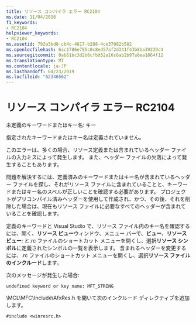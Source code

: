 ```yaml
---
title: リソース コンパイラ エラー RC2104
ms.date: 11/04/2016
f1_keywords:
- RC2104
helpviewer_keywords:
- RC2104
ms.assetid: 792a3bd8-cb4c-4817-b288-4ce37082b582
ms.openlocfilehash: 6ac1786e795c0c8ed57af2d341f43b8ba39229c4
ms.sourcegitcommit: 0ab61bc3d2b6cfbd52a16c6ab2b97a8ea1864f12
ms.translationtype: MT
ms.contentlocale: ja-JP
ms.lasthandoff: 04/23/2019
ms.locfileid: "62346562"
---
```

# <a name="resource-compiler-error-rc2104"></a>リソース コンパイラ エラー RC2104

未定義のキーワードまたはキー名: キー

指定されたキーワードまたはキー名は定義されていません。

このエラーは、多くの場合、リソース定義または含まれているヘッダー ファイルの入力ミスによって発生します。 また、ヘッダー ファイルの欠落によって発生することもあります。

問題を解決するには、定義済みのキーワードまたはキー名が含まれているヘッダー ファイルを探し、それがリソース ファイルに含まれていることと、キーワードまたはキー名のスペルが正しいことを確認する必要があります。 プロジェクトがプリコンパイル済みヘッダーを使用して作成され、かつ、その後、それを削除した場合は、現在もリソース ファイルに必要なすべてのヘッダーが含まれていることを確認します。

定義のキーワードと Visual Studio で、リソース ファイル内のキー名を確認するには、開く、**リソース ビュー**ウィンドウ、メニュー バーで、**ビュー**、**リソース ビュー**: と.rc ファイルのショートカット メニューを開くし、選択**リソース シンボル**に定義されたシンボルの一覧を表示します。 含まれるヘッダーを変更するには、.rc ファイルのショートカット メニューを開くし、選択**リソース ファイルのインクルード**します。

次のメッセージが発生した場合:

```
undefined keyword or key name: MFT_STRING
```

\MCL\MFC\Include\AfxRes.h を開いて次のインクルード ディレクティブを追加します。

```
#include <winresrc.h>
```